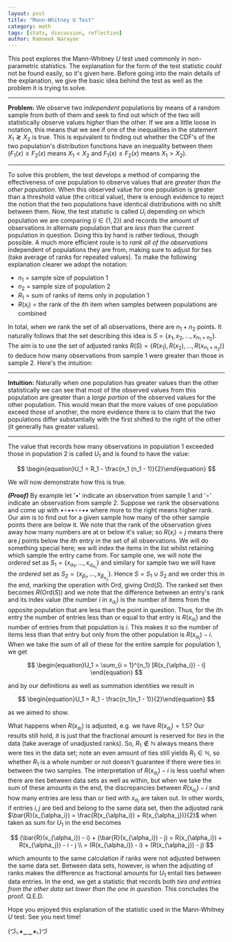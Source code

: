```yaml
---
layout: post
title: "Mann-Whitney U Test"
category: math
tags: [stats, discussion, reflection]
author: Ramneek Narayan
---
```


This post explores the Mann-Whitney *U* test used commonly in non-parametric statistics. The explanation for the form of the test statistic could not be found easily, so it's given here. Before going into the main details of the explanation, we give the basic idea behind the test as well as the problem it is trying to solve.

---
**Problem:** We observe two *independent* populations by means of a random sample from both of them and seek to find out which of the two will statistically observe values *higher* than the other. If we are a little loose in notation, this means that we see if one of the inequalities in the statement $X_1 \gtrless X_2$ is true. This is equivalent to finding out whether the CDF's of the two population's distribution functions have an inequality between them ($F_1(x) \geq F_2(x)$ means $X_1 < X_2$ and $F_1(x) \leq F_2(x)$ means $X_1 > X_2$).

---

To solve this problem, the test develops a method of comparing the effectiveness of one population to observe values that are *greater than the other population*. When this observed value for one population is greater than a threshold value (the critical value), there is enough evidence to reject the notion that the two populations have identical distributions with no shift between them. Now, the test statistic is called $U_i$ depending on which population we are comparing ($i \in \lbrace 1, 2 \rbrace$) and records the amount of observations in alternate population that are *less than* the current population in question. Doing this by hand is rather tedious, though possible. A much more efficient route is to *rank all of the observations* independent of populations they are from, making sure to adjust for ties (take average of ranks for repeated values). To make the following explanation clearer we adopt the notation:

* $n_1$ = sample size of population 1
* $n_2$ = sample size of population 2
* $R_1$ = sum of ranks of items only in population 1
* $R(x_i)$ = the rank of the $i$th item when samples between populations are combined

In total, when we rank the set of all observations, there are $n_1 + n_2$ points. It naturally follows that the set describing this idea is $S = \lbrace x_1, x_2, ..., x_{n_1 + n_2} \rbrace$. The aim is to use the set of adjusted ranks $R(S) = \lbrace R(x_1), R(x_2),...,R(x_{n_1 + n_2}) \rbrace$ to deduce how many observations from sample 1 were greater than those in sample 2. Here's the intuition:

---
**Intuition:** Naturally when one population has greater values than the other statistically we can see that most of the observed values from this population are greater than a *large portion* of the observed values for the other population. This would mean that the more values of one population exceed those of another, the more evidence there is to claim that the two populations differ substantially with the first shifted to the right of the other (it generally has greater values).

---

The value that records how many observations in population 1 exceeded those in population 2 is called $U_1$ and is found to have the value:

$$
\begin{equation}U_1 = R_1 - \frac{n_1 (n_1 - 1)}{2}\end{equation}
$$

We will now demonstrate how this is true.

***(Proof)*** By example let '$\bullet$' indicate an observation from sample 1 and '$\circ$' indicate an observation from sample 2. Suppose we rank the observations and come up with $\bullet{\circ{\bullet{\bullet {\circ{\circ{\bullet{\bullet}}}}}}}$ where more to the right means higher rank. Our aim is to find out for a given sample how many of the other sample points there are below it. We note that the rank of the observation gives away how many numbers are at or below it's value; so $R(x_i) = j$ means there are $j$ points below the $i$th entry in the set of all observations. We will do something special here; we will index the items in the list whilst retaining which sample the entry came from. For sample one, we will note the *ordered* set as $S_1 = \lbrace x_{\alpha_1},..., x_{\alpha_{n_1}} \rbrace$ and similary for sample two we will have the *ordered* set as $S_2 = \lbrace x_{\beta_1},..., x_{\beta_{n_2}} \rbrace$. Hence $S = S_1 \cup S_2$ and we order this in the end, marking the operation with $\text{Ord}$, giving $\text{Ord}(S)$. The ranked set then becomes $R(\text{Ord}(S))$ and we note that the difference between an entry's rank and its index value (the number $i$ in $x_{\alpha_i}$) is the number of items from the opposite population that are less than the point in question. Thus, for the $i$th entry the number of entries less than or equal to that entry is $R(x_{\alpha_i})$ and the number of entries from that population is $i$. This makes it so the number of items less than that entry but only from the other population is $R(x_{\alpha_i}) - i$. When we take the sum of all of these for the entire sample for population 1, we get

$$
\begin{equation}U_1 = \sum_{i = 1}^{n_1} [R(x_{\alpha_i}) - i] \end{equation}
$$

and by our definitions as well as summation identities we result in

$$
\begin{equation}U_1 = R_1 - \frac{n_1(n_1 - 1)}{2}\end{equation}
$$

as we aimed to show.

What happens when $R(x_{\alpha_i})$ is adjusted, e.g. we have $R(x_{\alpha_i}) = 1.5$? Our results still hold, it is just that the fractional amount is reserved for *ties* in the data (take average of unadjusted ranks). So, $R_1 \not \in \mathbb{N}$ always means there were ties in the data set; note an even amount of ties still yields $R_1 \in \mathbb{N}$, so whether $R_1$ is a whole number or not doesn't guarantee if there were ties in between the two samples. The interpretation of $R(x_{\alpha_i}) - i$ is less useful when there are ties between data sets as well as within, but when we take the sum of these amounts in the end, the discrepancies between $R(x_{\alpha_i}) - i$ and how many entries are less than or tied with $x_{\alpha_i}$ are taken out. In other words, if entries $i, j$ are tied and belong to the same data set, then the adjusted rank $\bar{R}(x_{\alpha_i}) = \frac{R(x_{\alpha_i}) + R(x_{\alpha_j})}{2}$ when taken as sum for $U_1$ in the end becomes

$$
(\bar{R}(x_{\alpha_i}) - i) + (\bar{R}(x_{\alpha_i}) - j) = R(x_{\alpha_i}) + R(x_{\alpha_j}) - i - j \\ =  (R(x_{\alpha_i}) - i) + (R(x_{\alpha_j}) - j)
$$

which amounts to the same calculation if ranks were not adjusted between the same data set. Between data sets, however, is when the adjusting of ranks makes the difference as fractional amounts for $U_1$ entail ties between data entries. In the end, we get a statistic that records both *ties and entries from the other data set lower than the one in question*. This concludes the proof. Q.E.D.

Hope you enjoyed this explanation of the statistic used in the Mann-Whitney *U* test. See you next time! <i class="fas fa-meteor"></i>

(づ｡◕‿‿◕｡)づ
